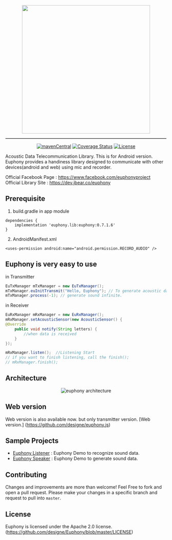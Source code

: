 <p align='center'><img src='https://github.com/designe/euphony/raw/master/assets/euphony_logo.png' width='400px' /></p>
<hr style='border-style:inset; border-width:0.5px'/>
<p align='center'>
    <a href = 'https://search.maven.org/artifact/co.jbear.lib/euphony/0.7.1.6/aar'><img src='https://maven-badges.herokuapp.com/maven-central/co.jbear.lib/euphony/badge.svg' alt='mavenCentral'/></a> <a href = 'https://coveralls.io/github/designe/euphony?branch=master'><img src='https://coveralls.io/repos/github/designe/euphony/badge.svg?branch=master' alt='Coverage Status'/></a> <a href = 'https://opensource.org/licenses/Apache-2.0'><img src='https://img.shields.io/badge/License-Apache%202.0-blue.svg' alt='License'/></a>
</p>

Acoustic Data Telecommunication Library. This is for Android version.  
Euphony provides a handiness library designed to communicate with other devices(android and web) using mic and recorder.  

Official Facebook Page : https://www.facebook.com/euphonyproject  
Official Library Site : https://dev.jbear.co/euphony


## Prerequisite
1) build.gradle in app module
```
dependencies {
    implementation 'euphony.lib:euphony:0.7.1.6'
}
```

2) AndroidManifest.xml
```
<uses-permission android:name="android.permission.RECORD_AUDIO" />
```

## Euphony is very easy to use

in Transmitter
```java
EuTxManager mTxManager = new EuTxManager();
mTxManager.euInitTransmit("Hello, Euphony"); // To generate acoustic data "Hello, Euphony"
mTxManager.process(-1); // generate sound infinite.
```

in Receiver
```java
EuRxManager mRxManager = new EuRxManager();
mRxManager.setAcousticSensor(new AcousticSensor() {
@Override
    public void notify(String letters) {
        //when data is received
    }
});

mRxManager.listen();  //Listening Start
// if you want to finish listening, call the finish();
// mRxManager.finish();

```

## Architecture
<p align='center'> <img src='https://github.com/designe/euphony/raw/master/assets/euphony_architecture.png' alt='euphony architecture'> </p>


## Web version
Web version is also available now. but only transmitter version. [Web version.] (https://github.com/designe/euphony.js)


## Sample Projects
- [Euphony Listener](https://github.com/designe/euphony-listener) : Euphony Demo to recognize sound data.
- [Euphony Speaker](https://github.com/designe/euphony-speaker) : Euphony Demo to generate sound data.


## Contributing
Changes and improvements are more than welcome! Feel Free to fork and open a pull request. Please make your changes in a specific branch and request to pull into `master`.


## License
Euphony is licensed under the Apache 2.0 license. (https://github.com/designe/Euphony/blob/master/LICENSE)
